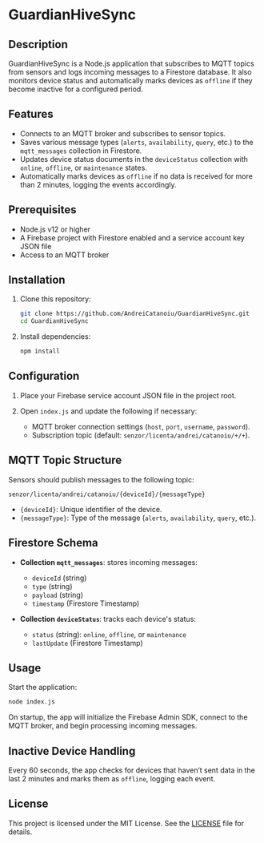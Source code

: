 # GuardianHiveSync

## Description

GuardianHiveSync is a Node.js application that subscribes to MQTT topics from sensors and logs incoming messages to a Firestore database. It also monitors device status and automatically marks devices as `offline` if they become inactive for a configured period.

## Features

* Connects to an MQTT broker and subscribes to sensor topics.
* Saves various message types (`alerts`, `availability`, `query`, etc.) to the `mqtt_messages` collection in Firestore.
* Updates device status documents in the `deviceStatus` collection with `online`, `offline`, or `maintenance` states.
* Automatically marks devices as `offline` if no data is received for more than 2 minutes, logging the events accordingly.

## Prerequisites

* Node.js v12 or higher
* A Firebase project with Firestore enabled and a service account key JSON file
* Access to an MQTT broker

## Installation

1. Clone this repository:

   ```bash
   git clone https://github.com/AndreiCatanoiu/GuardianHiveSync.git
   cd GuardianHiveSync
   ```
2. Install dependencies:

   ```bash
   npm install
   ```

## Configuration

1. Place your Firebase service account JSON file in the project root.
2. Open `index.js` and update the following if necessary:

   * MQTT broker connection settings (`host`, `port`, `username`, `password`).
   * Subscription topic (default: `senzor/licenta/andrei/catanoiu/+/+`).

## MQTT Topic Structure

Sensors should publish messages to the following topic:

```
senzor/licenta/andrei/catanoiu/{deviceId}/{messageType}
```

* `{deviceId}`: Unique identifier of the device.
* `{messageType}`: Type of the message (`alerts`, `availability`, `query`, etc.).

## Firestore Schema

* **Collection `mqtt_messages`**: stores incoming messages:

  * `deviceId` (string)
  * `type` (string)
  * `payload` (string)
  * `timestamp` (Firestore Timestamp)

* **Collection `deviceStatus`**: tracks each device's status:

  * `status` (string): `online`, `offline`, or `maintenance`
  * `lastUpdate` (Firestore Timestamp)

## Usage

Start the application:

```bash
node index.js
```

On startup, the app will initialize the Firebase Admin SDK, connect to the MQTT broker, and begin processing incoming messages.

## Inactive Device Handling

Every 60 seconds, the app checks for devices that haven’t sent data in the last 2 minutes and marks them as `offline`, logging each event.

## License

This project is licensed under the MIT License. See the [LICENSE](LICENSE) file for details.
